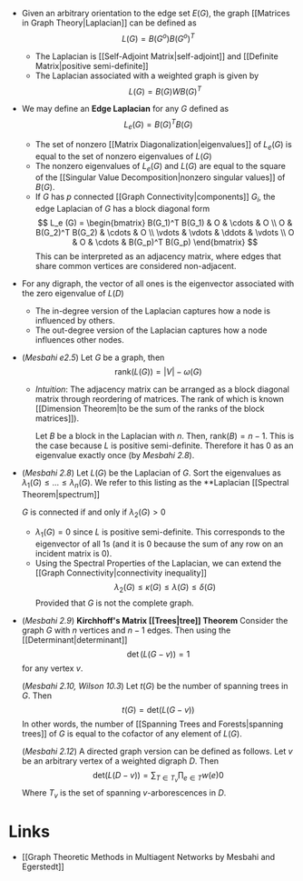 * Given an arbitrary orientation to the edge set $E(G)$, the graph [[Matrices in Graph Theory|Laplacian]] can be defined as 
  $$
  L(G) = B(G^o) B(G^o)^T
  $$
	* The Laplacian is [[Self-Adjoint Matrix|self-adjoint]] and [[Definite Matrix|positive semi-definite]]
	* The Laplacian associated with a weighted graph is given by 
	  $$
	  L(G) = B(G) W B(G)^T
	  $$
* We may define an **Edge Laplacian** for any $G$ defined as
  $$
  L_e(G) = B(G)^T B(G)
  $$
	* The set of nonzero [[Matrix Diagonalization|eigenvalues]] of $L_e(G)$ is equal to the set of nonzero eigenvalues of $L(G)$
	* The nonzero eigenvalues of $L_e(G)$ and $L(G)$ are equal to the square of the [[Singular Value Decomposition|nonzero singular values]] of $B(G)$.
	* If $G$ has $p$ connected [[Graph Connectivity|components]] $G_i$, the edge Laplacian of $G$ has a block diagonal form
	  $$
	  L_e (G) = \begin{bmatrix}
	  B(G_1)^T B(G_1)  & O & \cdots & O \\
	  O & B(G_2)^T B(G_2) & \cdots & O \\
	  \vdots & \vdots & \ddots & \vdots \\
	  O & O & \cdots  & B(G_p)^T B(G_p)  
	  \end{bmatrix}
	  $$
	  This can be interpreted as an adjacency matrix, where edges that share common vertices are considered non-adjacent. 

* For any digraph, the vector of all ones is the eigenvector associated with the zero eigenvalue of $L(D)$
	* The in-degree version of the Laplacian captures how a node is influenced by others.
	* The out-degree version of the Laplacian captures how a node influences other nodes. 

* (*Mesbahi e2.5*) Let $G$ be a graph, then
  $$
  \text{rank}(L(G)) = |V| - \omega(G) 
  $$
	* *Intuition*: The adjacency matrix can be arranged as a block diagonal matrix through reordering of matrices. The rank of which is known  [[Dimension Theorem|to be the sum of the ranks of the block matrices]]). 
	  
	  Let $B$ be a block in the Laplacian with $n$. Then, $\text{rank}(B)= n - 1$.  This is the case because $L$ is positive semi-definite. Therefore it has $0$ as an eigenvalue exactly once (by *Mesbahi 2.8*). 

* (*Mesbahi 2.8*) Let $L(G)$ be the Laplacian of $G$. Sort the eigenvalues as $\lambda_1(G)\le \dots \le \lambda_n(G)$.  We refer to this listing as the **Laplacian [[Spectral Theorem|spectrum]]
  
  $G$ is connected if and only if $\lambda_2(G)>0$ 
	* $\lambda_1(G) = 0$ since $L$ is positive semi-definite. This corresponds to the eigenvector of all $1$s (and it is $0$ because the sum of any row on an incident matrix is $0$).
	* Using the Spectral Properties of the Laplacian, we can extend the [[Graph Connectivity|connectivity inequality]]
	  $$
	  \lambda_2(G) \le   \kappa(G) \le \lambda(G) \le \delta (G)
	  $$
	  Provided that $G$ is not the complete graph.

* (*Mesbahi 2.9*) **Kirchhoff's Matrix [[Trees|tree]] Theorem** Consider the graph $G$ with $n$ vertices and $n-1$ edges. Then using the [[Determinant|determinant]]
  $$
  \det (L(G-v)) = 1
  $$
  for any vertex $v$. 
  
  (*Mesbahi 2.10, Wilson 10.3*) Let $t(G)$ be the number of spanning trees in $G$. Then 
  $$
  t(G) = \text{det}(L(G-v))
  $$
  In other words, the number of [[Spanning Trees and Forests|spanning trees]] of $G$ is equal to the cofactor of any element of $L(G)$. 
  
  (*Mesbahi 2.12*) A directed graph version can be defined as follows. Let $v$ be an arbitrary vertex of a weighted digraph $D$. Then
  $$
  \text{det}(L(D-v)) = \sum_{T\in T_v} \prod_{e\in T} w(e)0
  $$
  Where $T_v$ is the set of spanning $v$-arborescences in $D$. 

# Links
* [[Graph Theoretic Methods in Multiagent Networks by Mesbahi and Egerstedt]]